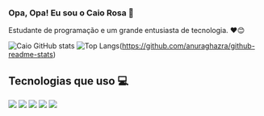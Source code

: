### Opa, Opa! Eu sou o Caio Rosa 👋

Estudante de programação e um grande entusiasta de tecnologia. ❤️😊

![Caio GitHub stats](https://github-readme-stats.vercel.app/api?username=caio-rosa&show_icons=true&theme=tokyonight)
![Top Langs](https://github-readme-stats.vercel.app/api/top-langs/?username=caio-rosa&layout=compact)(https://github.com/anuraghazra/github-readme-stats)

## Tecnologias que uso 💻

![](https://img.shields.io/badge/HTML5-E34F26?style=for-the-badge&logo=html5&logoColor=white)
![](https://img.shields.io/badge/CSS3-1572B6?style=for-the-badge&logo=css3&logoColor=white)
![](https://img.shields.io/badge/JavaScript-F7DF1E?style=for-the-badge&logo=javascript&logoColor=black)
![](https://img.shields.io/badge/Python-14354C?style=for-the-badge&logo=python&logoColor=white)
![](https://img.shields.io/badge/MySQL-00000F?style=for-the-badge&logo=mysql&logoColor=white)
